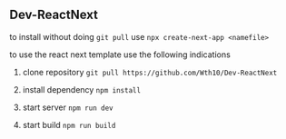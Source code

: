 ## Dev-ReactNext

to install without doing `git pull` use `npx create-next-app <namefile>`

to use the react next template use the following indications

1. clone repository `git pull https://github.com/Wth10/Dev-ReactNext`

2. install dependency `npm install`

3. start server `npm run dev`

4. start build `npm run build`
